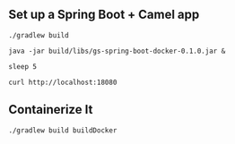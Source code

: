 
## Set up a Spring Boot + Camel app

```
./gradlew build 

java -jar build/libs/gs-spring-boot-docker-0.1.0.jar &

sleep 5

curl http://localhost:18080 
```

## Containerize It

```
./gradlew build buildDocker
```
